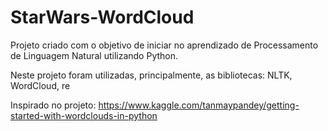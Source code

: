# StarWars-WordCloud

Projeto criado com o objetivo de iniciar no aprendizado de Processamento de Linguagem Natural utilizando Python.

Neste projeto foram utilizadas, principalmente, as bibliotecas: NLTK, WordCloud, re

Inspirado no projeto: https://www.kaggle.com/tanmaypandey/getting-started-with-wordclouds-in-python
